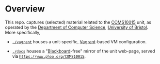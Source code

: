 # Overview

<!--- -------------------------------------------------------------------- --->

This repo. captures (selected) material related to the
[COMS10015](https://www.bris.ac.uk/unit-programme-catalogue/UnitDetails.jsa?unitCode=COMS10015)
unit, as operated by the
[Department of Computer Science](https://www.cs.bris.ac.uk),
[University of Bristol](https://www.bristol.ac.uk).
More specifically, 

- [`./vagrant`](./vagrant)
  houses
  a unit-specific,
  [Vagrant](https://www.vagrantup.com)-based 
  VM configuration.

- [`./docs`](./docs)
  houses 
  a 
  "[Blackboard](https://www.blackboard.com)-free"
  mirror of the unit web-page, served via
  [`https://www.phoo.org/COMS10015`](https://www.phoo.org/COMS10015).

<!--- -------------------------------------------------------------------- --->
